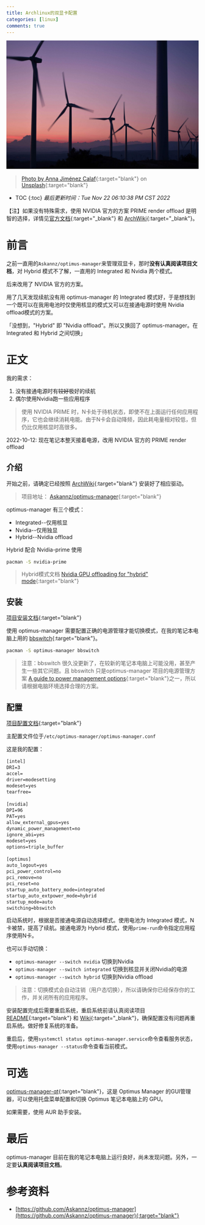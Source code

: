 ```yaml
---
title: Archlinux的双显卡配置
categories: [linux]
comments: true
---
```


<a data-fancybox="gallery" href="../assets/img/post/optimus/image01.jpg"><img src="../assets/img/post/optimus/image01.jpg">

> Photo by [Anna Jiménez Calaf](https://unsplash.com/@annajimenez?utm_source=unsplash&utm_medium=referral&utm_content=creditCopyText){:target="blank"} on [Unsplash](https://unsplash.com/?utm_source=unsplash&utm_medium=referral&utm_content=creditCopyText){:target="blank"}  

* TOC
{:toc}
*最后更新时间：Tue Nov 22 06:10:38 PM CST 2022*

【注】如果没有特殊需求，使用 NVIDIA 官方的方案 PRIME render offload 是明智的选择，详情见[官方文档](http://download.nvidia.com/XFree86/Linux-x86_64/525.53/README/primerenderoffload.html){:target="_blank"} 和 [ArchWiki](https://wiki.archlinux.org/title/PRIME#PRIME_render_offload){:target="_blank"}。

# 前言

之前一直用的`Askannz/optimus-manager`来管理双显卡，那时**没有认真阅读项目文档**，对 Hybrid 模式不了解，一直用的 Integrated 和 Nvidia 两个模式。

后来改用了 NVIDIA 官方的方案。

用了几天发现续航没有用 optimus-manager 的 Integrated 模式好，于是想找到一个既可以在我用电池时仅使用核显的模式又可以在接通电源时使用 Nvidia offload模式的方案。

<span class="spoiler" >「没想到，"Hybrid" 即 "Nvidia offload"。所以又换回了 optimus-manager。在 Integrated 和 Hybrid 之间切换」</span>

# 正文

我的需求：

1. 没有接通电源时有~~较好~~极好的续航
3. 偶尔使用Nvidia跑一些应用程序

> 使用 NVIDIA PRIME 时，N卡处于待机状态，即使不在上面运行任何应用程序，它也会继续消耗电能。由于N卡会自动降频，因此耗电量相对较低，但仍比仅用核显时高很多。

2022-10-12: 现在笔记本整天接着电源，改用 NVIDIA 官方的 PRIME render offload

## 介绍

开始之前，请确定已经按照 [ArchWiki](https://wiki.archlinux.org/title/NVIDIA){:target="blank"} 安装好了相应驱动。

> 项目地址： [Askannz/optimus-manager]( https://github.com/Askannz/optimus-manager){:target="blank"}

optimus-manager 有三个模式：

- Integrated--仅用核显
- Nvidia--仅用独显
- Hybrid--Nvidia offload

Hybrid 配合 Nvidia-prime 使用

```bash
pacman -S nvidia-prime
```

> Hybrid模式文档 [Nvidia GPU offloading for "hybrid" mode](https://github.com/Askannz/optimus-manager/wiki/Nvidia-GPU-offloading-for-%22hybrid%22-mode){:target="blank"}

## 安装

[项目安装文档](https://github.com/Askannz/optimus-manager#installation){:target="blank"}

使用 optimus-manager 需要配置正确的电源管理才能切换模式，在我的笔记本电脑上用的 [bbswitch](https://github.com/Bumblebee-Project/bbswitch){:target="blank"}。

```bash
pacman -S optimus-manager bbswitch
```

> 注意：bbswitch 很久没更新了，在较新的笔记本电脑上可能没用，甚至产生一些其它问题。且 bbswitch 只是optimus-manager 项目的电源管理方案 [A guide  to power management options](https://github.com/Askannz/optimus-manager/wiki/A-guide--to-power-management-options){:target="blank"}之一，所以请根据电脑环境选择合理的方案。

## 配置

[项目配置文档](https://github.com/Askannz/optimus-manager/#configuration){:target="blank"}

主配置文件位于`/etc/optimus-manager/optimus-manager.conf`

这是我的配置：

```
[intel]
DRI=3
accel=
driver=modesetting
modeset=yes
tearfree=

[nvidia]
DPI=96
PAT=yes
allow_external_gpus=yes
dynamic_power_management=no
ignore_abi=yes
modeset=yes
options=triple_buffer

[optimus]
auto_logout=yes
pci_power_control=no
pci_remove=no
pci_reset=no
startup_auto_battery_mode=integrated
startup_auto_extpower_mode=hybrid
startup_mode=auto
switching=bbswitch
```

启动系统时，根据是否接通电源自动选择模式。使用电池为 Integrated 模式，N卡被禁，提高了续航。接通电源为 Hybrid 模式，使用`prime-run`命令指定应用程序使用N卡。

也可以手动切换：

- `optimus-manager --switch nvidia` 切换到Nvidia
- `optimus-manager --switch integrated` 切换到核显并关闭Nvidia的电源
- `optimus-manager --switch hybrid` 切换到Nvidia offload

> 注意：切换模式会自动注销（用户态切换），所以请确保你已经保存你的工作，并关闭所有的应用程序。

安装配置完成后需要重启系统，重启系统前请认真阅读项目 [README](https://github.com/Askannz/optimus-manager/blob/master/README.md){:target="blank"} 和 [Wiki](https://github.com/Askannz/optimus-manager/wiki){:target="_blank"}，确保配置没有问题再重启系统。做好修复系统的准备。

重启后，使用`systemctl status optimus-manager.service`命令查看服务状态，使用`optimus-manager --status`命令查看当前模式。

# 可选

[optimus-manager-qt](https://github.com/Shatur/optimus-manager-qt){:target="blank"}，这是 Optimus Manager 的GUI管理器，可以使用托盘菜单配置和切换 Optimus 笔记本电脑上的 GPU。

如果需要，使用 AUR 助手安装。

# 最后

optimus-manager 目前在我的笔记本电脑上运行良好，尚未发现问题。另外，一定要**认真阅读项目文档**。

# 参考资料

- [https://github.com/Askannz/optimus-manager](https://github.com/Askannz/optimus-manager){:target="blank"}
